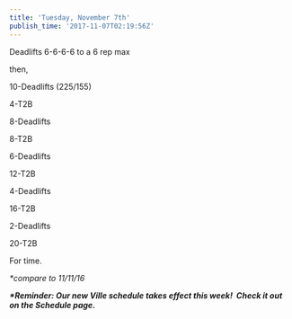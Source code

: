 ```yaml
---
title: 'Tuesday, November 7th'
publish_time: '2017-11-07T02:19:56Z'
---
```


Deadlifts 6-6-6-6 to a 6 rep max

then,

10-Deadlifts (225/155)

4-T2B

8-Deadlifts

8-T2B

6-Deadlifts

12-T2B

4-Deadlifts

16-T2B

2-Deadlifts

20-T2B

For time.

*\*compare to 11/11/16*

***\*Reminder: Our new Ville schedule takes effect this week!  Check it
out on the Schedule page.***
